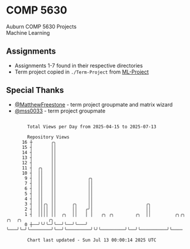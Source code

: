 # COMP 5630
Auburn COMP 5630 Projects  
Machine Learning

## Assignments
- Assignments 1-7 found in their respective directories
- Term project copied in `./Term-Project` from [ML-Project](https://github.com/wumphlett/ML-Project)

## Special Thanks
- [@MatthewFreestone](https://github.com/MatthewFreestone) - term project groupmate and matrix wizard
- [@mss0033](https://github.com/mss0033) - term project groupmate

```

        Total Views per Day from 2025-04-15 to 2025-07-13

        Repository Views
      16 ┼       ╭╮
      15 ┤       ││
      14 ┤       ││
      13 ┤       ││
      12 ┤       ││
      11 ┤  ╭╮   ││
      10 ┤  ││   ││
       9 ┤  ││   ││            ╭╮
       7 ┤  ││   ││            ││
       6 ┤  ││   ││            ││
       5 ┤  ││   ││            ││
       4 ┤  ││   ││            ││
       3 ┤  ││╭╮ ││      ╭╮    ││                    ╭╮
       2 ┤  ││││ ││      ││   ╭╯│                    ││
       1 ┤  ││││ ││  ╭╮  ││   │ │   ╭╮ ╭╮        ╭╮  ││         ╭╮╭╮         ╭╮  ╭╮          ╭╮
       0 ┼──╯╰╯╰─╯╰──╯╰──╯╰───╯ ╰───╯╰─╯╰────────╯╰──╯╰─────────╯╰╯╰─────────╯╰──╯╰──────────╯╰────

        Chart last updated - Sun Jul 13 00:00:14 2025 UTC
        
```
